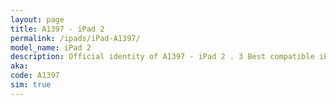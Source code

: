 ```yaml
---
layout: page
title: A1397 - iPad 2
permalink: /ipads/iPad-A1397/
model_name: iPad 2
description: Official identity of A1397 - iPad 2 . 3 Best compatible iPad cases for iPad 2. 3 Best compatible iPad pens for iPad 2. 3 Best compatible iPad chargers for iPad 2. 3 Best compatible keyboards for iPad 2.
aka: 
code: A1397
sim: true
---
```

